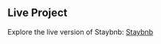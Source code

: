 ## Live Project
Explore the live version of Staybnb: [Staybnb](https://prince3255.github.io/Staybnb/)
